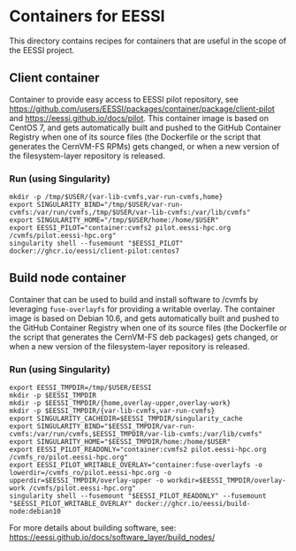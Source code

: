 # Containers for EESSI

This directory contains recipes for containers that are useful in the scope of the EESSI project.

## Client container

Container to provide easy access to EESSI pilot repository,
see https://github.com/users/EESSI/packages/container/package/client-pilot and https://eessi.github.io/docs/pilot.
This container image is based on CentOS 7, and gets automatically built and pushed to the GitHub Container Registry when one of its
source files (the Dockerfile or the script that generates the CernVM-FS RPMs) gets changed,
or when a new version of the filesystem-layer repository is released.

### Run (using Singularity)

```
mkdir -p /tmp/$USER/{var-lib-cvmfs,var-run-cvmfs,home}
export SINGULARITY_BIND="/tmp/$USER/var-run-cvmfs:/var/run/cvmfs,/tmp/$USER/var-lib-cvmfs:/var/lib/cvmfs"
export SINGULARITY_HOME="/tmp/$USER/home:/home/$USER"
export EESSI_PILOT="container:cvmfs2 pilot.eessi-hpc.org /cvmfs/pilot.eessi-hpc.org"
singularity shell --fusemount "$EESSI_PILOT" docker://ghcr.io/eessi/client-pilot:centos7
```

## Build node container

Container that can be used to build and install software to /cvmfs by leveraging `fuse-overlayfs` for
providing a writable overlay.
The container image is based on Debian 10.6, and gets automatically built and pushed to the GitHub Container Registry when one of its
source files (the Dockerfile or the script that generates the CernVM-FS deb packages) gets changed,
or when a new version of the filesystem-layer repository is released.

### Run (using Singularity)
```
export EESSI_TMPDIR=/tmp/$USER/EESSI
mkdir -p $EESSI_TMPDIR
mkdir -p $EESSI_TMPDIR/{home,overlay-upper,overlay-work}
mkdir -p $EESSI_TMPDIR/{var-lib-cvmfs,var-run-cvmfs}
export SINGULARITY_CACHEDIR=$EESSI_TMPDIR/singularity_cache
export SINGULARITY_BIND="$EESSI_TMPDIR/var-run-cvmfs:/var/run/cvmfs,$EESSI_TMPDIR/var-lib-cvmfs:/var/lib/cvmfs"
export SINGULARITY_HOME="$EESSI_TMPDIR/home:/home/$USER"
export EESSI_PILOT_READONLY="container:cvmfs2 pilot.eessi-hpc.org /cvmfs_ro/pilot.eessi-hpc.org"
export EESSI_PILOT_WRITABLE_OVERLAY="container:fuse-overlayfs -o lowerdir=/cvmfs_ro/pilot.eessi-hpc.org -o upperdir=$EESSI_TMPDIR/overlay-upper -o workdir=$EESSI_TMPDIR/overlay-work /cvmfs/pilot.eessi-hpc.org"
singularity shell --fusemount "$EESSI_PILOT_READONLY" --fusemount "$EESSI_PILOT_WRITABLE_OVERLAY" docker://ghcr.io/eessi/build-node:debian10
```

For more details about building software, see: https://eessi.github.io/docs/software_layer/build_nodes/
